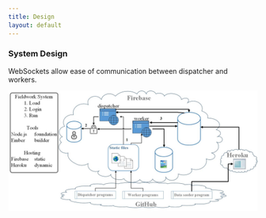 ```yaml
---
title: Design
layout: default
---
```


### System Design
WebSockets allow ease of communication between dispatcher and workers.

![GitHub](./images/SystemDiagram.jpg)

